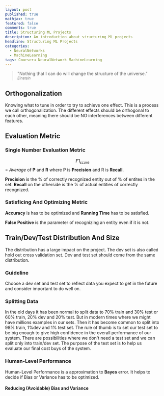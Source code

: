 ```yaml
---
layout: post
published: true
mathjax: true
featured: false
comments: true
title: Structuring ML Projects
description: An introduction about structuring ML projects
headline: Structuring ML Projects
categories:
  - NeuralNetworks
  - MachineLearning
tags: Coursera NeuralNetwork MachineLearning
---
```

>&quot;Nothing that I can do will change the structure of the universe.&quot;
><small><cite title="Einstein">Einstein</cite></small>

## Orthogonalization
Knowing what to tune in order to try to achieve one effect. This is a process we call orthogonalization.
The different effects should be orthogonal to each other, meaning there should be NO interferences between different features.

## Evaluation Metric

### Single Number Evaluation Metric
$$F1_{score}$$ = *Average* of **P** and **R**
where P is **Precision** and R is **Recall**.

**Precision** is the % of correctly recognized entity out of % of entites in the set. **Recall** on the otherside is the % of actual entities of correctly recognized.

### Satisficing And Optimizing Metric
**Accuracy** is has to be optimized and **Running Time** has to be satisfied.

**False Positive** is the parameter of recognizing an entity even if it is not.

## Train/Dev/Test Distribution And Size
The distribution has a large impact on the project. The dev set is also called hold out cross validation set.
Dev and test set should come from the same distribution.

### Guideline
Choose a dev set and test set to reflect data you expect to get in the future and consider important to do well on.

### Splitting Data
In the old days it has been normal to split data to 
70% train and 30% test or 60% train, 20% dev and 20% test. 
But in modern times where we might have millions examples in our sets. Then it has become common to split into 98% train, 1%dev and 1% test set. 
The rule of thumb is to set our test set to be big enough to give high confidence in the overall performance of our system.
There are possibilities where we don't need a test set and we can split only into train/dev set. The purpose of the test set is to help us evaluate our final cost buys of the system.

### Human-Level Performance
Human-Level Performance is a approximation to **Bayes** error. It helps to decide if Bias or Variance has to be optimized.

#### Reducing (Avoidable) Bias and Variance
